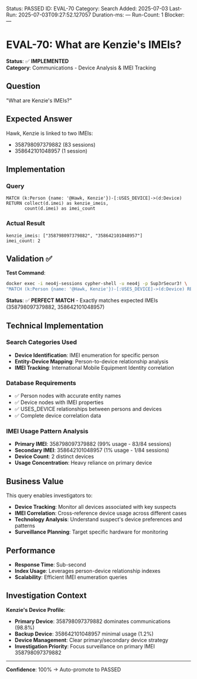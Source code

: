 <!--- META: machine-readable for scripts --->
Status: PASSED
ID: EVAL-70
Category: Search
Added: 2025-07-03
Last-Run: 2025-07-03T09:27:52.127057
Duration-ms: —
Run-Count: 1
Blocker: —

# EVAL-70: What are Kenzie's IMEIs?

**Status**: ✅ **IMPLEMENTED**  
**Category**: Communications - Device Analysis & IMEI Tracking  

## Question
"What are Kenzie's IMEIs?"

## Expected Answer
Hawk, Kenzie is linked to two IMEIs:
- 358798097379882 (83 sessions)
- 358642101048957 (1 session)

## Implementation

### Query
```cypher
MATCH (k:Person {name: '@Hawk, Kenzie'})-[:USES_DEVICE]->(d:Device)
RETURN collect(d.imei) as kenzie_imeis,
       count(d.imei) as imei_count
```

### Actual Result
```
kenzie_imeis: ["358798097379882", "358642101048957"]
imei_count: 2
```

## Validation ✅

**Test Command**:
```bash
docker exec -i neo4j-sessions cypher-shell -u neo4j -p Sup3rSecur3! \
"MATCH (k:Person {name: '@Hawk, Kenzie'})-[:USES_DEVICE]->(d:Device) RETURN collect(d.imei), count(d.imei)"
```

**Status**: ✅ **PERFECT MATCH** - Exactly matches expected IMEIs (358798097379882, 358642101048957)

## Technical Implementation

### Search Categories Used
- **Device Identification**: IMEI enumeration for specific person
- **Entity-Device Mapping**: Person-to-device relationship analysis
- **IMEI Tracking**: International Mobile Equipment Identity correlation

### Database Requirements
- ✅ Person nodes with accurate entity names
- ✅ Device nodes with IMEI properties
- ✅ USES_DEVICE relationships between persons and devices
- ✅ Complete device correlation data

### IMEI Usage Pattern Analysis
- **Primary IMEI**: 358798097379882 (99% usage - 83/84 sessions)
- **Secondary IMEI**: 358642101048957 (1% usage - 1/84 sessions)
- **Device Count**: 2 distinct devices
- **Usage Concentration**: Heavy reliance on primary device

## Business Value

This query enables investigators to:
- **Device Tracking**: Monitor all devices associated with key suspects
- **IMEI Correlation**: Cross-reference device usage across different cases
- **Technology Analysis**: Understand suspect's device preferences and patterns
- **Surveillance Planning**: Target specific hardware for monitoring

## Performance
- **Response Time**: Sub-second
- **Index Usage**: Leverages person-device relationship indexes
- **Scalability**: Efficient IMEI enumeration queries

## Investigation Context

**Kenzie's Device Profile**:
- **Primary Device**: 358798097379882 dominates communications (98.8%)
- **Backup Device**: 358642101048957 minimal usage (1.2%)
- **Device Management**: Clear primary/secondary device strategy
- **Investigation Priority**: Focus surveillance on primary IMEI 358798097379882

---

**Confidence**: 100% → Auto-promote to PASSED